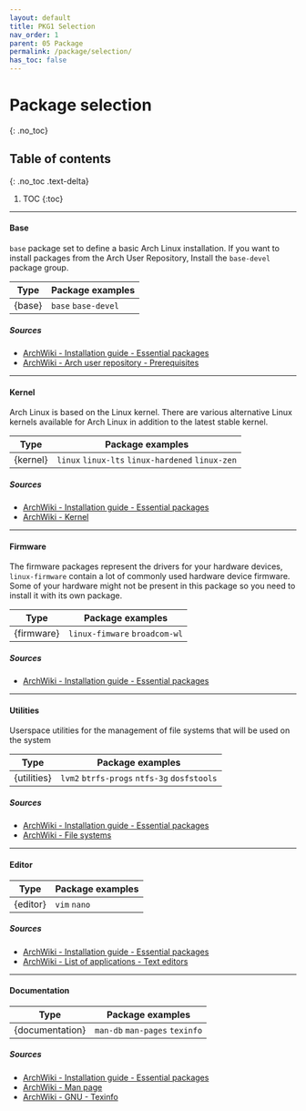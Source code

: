 ```yaml
---
layout: default
title: PKG1 Selection
nav_order: 1
parent: 05 Package
permalink: /package/selection/
has_toc: false
---
```


# Package selection
{: .no_toc}

## Table of contents
{: .no_toc .text-delta}

1. TOC
{:toc}

---

#### Base

`base` package set to define a basic Arch Linux installation. If you want to install packages from the Arch User Repository, Install the `base-devel` package group.

| Type             | Package examples                                 |
| ---------------- | ------------------------------------------------ |
| {base}           | `base` `base-devel`                              |


##### Sources
- [ArchWiki - Installation guide - Essential packages](https://wiki.archlinux.org/index.php/Installation_guide#Install_essential_packages)
- [ArchWiki - Arch user repository - Prerequisites](https://wiki.archlinux.org/index.php/Arch_User_Repository#Prerequisites)

---

#### Kernel

Arch Linux is based on the Linux kernel. There are various alternative Linux kernels available for Arch Linux in addition to the latest stable kernel.

| Type             | Package examples                                 |
| ---------------- | ------------------------------------------------ |
| {kernel}         | `linux` `linux-lts` `linux-hardened` `linux-zen` |

##### Sources
- [ArchWiki - Installation guide - Essential packages](https://wiki.archlinux.org/index.php/Installation_guide#Install_essential_packages)
- [ArchWiki - Kernel](https://wiki.archlinux.org/index.php/Kernel)

---

#### Firmware

The firmware packages represent the drivers for your hardware devices, `linux-firmware` contain a lot of commonly used hardware device firmware. Some of your hardware might not be present in this package so you need to install it with its own package.

| Type             | Package examples                                 |
| ---------------- | ------------------------------------------------ |
| {firmware}       | `linux-fimware` `broadcom-wl`                    |

##### Sources
- [ArchWiki - Installation guide - Essential packages](https://wiki.archlinux.org/index.php/Installation_guide#Install_essential_packages)

---

#### Utilities

Userspace utilities for the management of file systems that will be used on the system

| Type             | Package examples                                 |
| ---------------- | ------------------------------------------------ |
| {utilities}      | `lvm2` `btrfs-progs` `ntfs-3g` `dosfstools`      |

##### Sources
- [ArchWiki - Installation guide - Essential packages](https://wiki.archlinux.org/index.php/Installation_guide#Install_essential_packages)
- [ArchWiki - File systems](https://wiki.archlinux.org/index.php/File_systems)

---

#### Editor

| Type             | Package examples                                 |
| ---------------- | ------------------------------------------------ |
| {editor}         | `vim` `nano`                                     |

##### Sources
- [ArchWiki - Installation guide - Essential packages](https://wiki.archlinux.org/index.php/Installation_guide#Install_essential_packages)
- [ArchWiki - List of applications - Text editors](https://wiki.archlinux.org/index.php/List_of_applications#Text_editors)

---

#### Documentation

| Type             | Package examples                                 |
| ---------------- | ------------------------------------------------ |
| {documentation}  | `man-db` `man-pages` `texinfo`                   |

##### Sources
- [ArchWiki - Installation guide - Essential packages](https://wiki.archlinux.org/index.php/Installation_guide#Install_essential_packages)
- [ArchWiki - Man page](https://wiki.archlinux.org/index.php/Man_page)
- [ArchWiki - GNU - Texinfo](https://wiki.archlinux.org/index.php/GNU#Texinfo)
